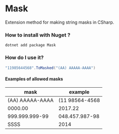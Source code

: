 # Mask
Extension method for making string masks in CSharp.

### How to install with Nuget ?
```
dotnet add package Mask
```

### How do I use it? ###

```.cs
"11985644568".ToMasked("(AA) AAAAA-AAAA")
```
 
#### Examples of allowed masks

| mask            | example        |
| --------------  | -------------- |
| (AA) AAAAA-AAAA | (11 98564-4568 |
| 0000.00         | 2017.22        |
| 999.999.999-99  | 048.457.987-98 |
| SSSS            | 2014           |
